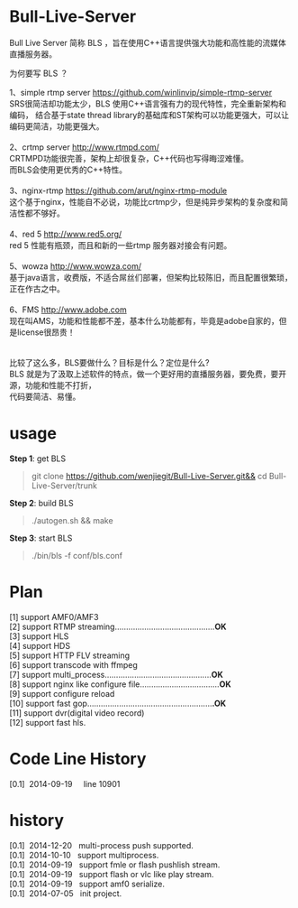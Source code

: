 Bull-Live-Server
================
Bull Live Server 简称 BLS ，旨在使用C++语言提供强大功能和高性能的流媒体直播服务器。

为何要写 BLS ？

1、simple rtmp server  https://github.com/winlinvip/simple-rtmp-server<br/>
  SRS很简洁却功能太少，BLS 使用C++语言强有力的现代特性，完全重新架构和编码，
  结合基于state thread library的基础库和ST架构可以功能更强大，可以让编码更简洁，功能更强大。
<br/>
<br/>
2、crtmp server  http://www.rtmpd.com/<br/>
  CRTMPD功能很完善，架构上却很复杂，C++代码也写得晦涩难懂。<br/>
  而BLS会使用更优秀的C++特性。<br/>
<br/>
3、nginx-rtmp  https://github.com/arut/nginx-rtmp-module<br/>
  这个基于nginx，性能自不必说，功能比crtmp少，但是纯异步架构的复杂度和简洁性都不够好。<br/>
<br/>
4、red 5 http://www.red5.org/<br/>
  red 5 性能有瓶颈，而且和新的一些rtmp 服务器对接会有问题。<br/>
<br/>
5、wowza http://www.wowza.com/<br/>
  基于java语言，收费版，不适合屌丝们部署，但架构比较陈旧，而且配置很繁琐，正在作古之中。<br/>
<br/>
6、FMS http://www.adobe.com<br/>
  现在叫AMS，功能和性能都不差，基本什么功能都有，毕竟是adobe自家的，但是license很昂贵！<br/>
<br/>
  <br/>
比较了这么多，BLS要做什么？目标是什么？定位是什么?<br/>
BLS 就是为了汲取上述软件的特点，做一个更好用的直播服务器，要免费，要开源，功能和性能不打折，<br/>
代码要简洁、易懂。<br/>

usage
=====
**Step 1**: get BLS

> git clone https://github.com/wenjiegit/Bull-Live-Server.git&& cd
> Bull-Live-Server/trunk

**Step 2**: build BLS

> ./autogen.sh && make

**Step 3**: start BLS

> ./bin/bls -f conf/bls.conf

Plan
================
[1]  support AMF0/AMF3<br/>
[2]  support RTMP streaming............................................**OK**<br/>
[3]  support HLS<br/>
[4]  support HDS<br/>
[5]  support HTTP FLV streaming<br/>
[6]  support transcode with ffmpeg<br/>
[7]  support multi_process...............................................**OK**<br/>
[8]  support nginx like configure file...................................**OK**<br/>
[9]  support configure reload<br/>
[10] support fast gop.......................................................**.OK**<br/>
[11] support dvr(digital video record)<br/>
[12] support fast hls.<br/>

Code Line History
================
[0.1]&nbsp;&nbsp;2014-09-19 &nbsp;&nbsp;&nbsp; line 10901<br/>

history
================
[0.1]&nbsp;&nbsp;2014-12-20&nbsp;&nbsp;&nbsp;multi-process push supported.<br/>
[0.1]&nbsp;&nbsp;2014-10-10&nbsp;&nbsp;&nbsp;support multiprocess.<br/>
[0.1]&nbsp;&nbsp;2014-09-19&nbsp;&nbsp;&nbsp;support fmle or flash pushlish stream.<br/>
[0.1]&nbsp;&nbsp;2014-09-19&nbsp;&nbsp;&nbsp;support flash or vlc like play stream.<br/>
[0.1]&nbsp;&nbsp;2014-09-19&nbsp;&nbsp;&nbsp;support amf0 serialize.<br/>
[0.1]&nbsp;&nbsp;2014-07-05&nbsp;&nbsp;&nbsp;init project.<br/>
